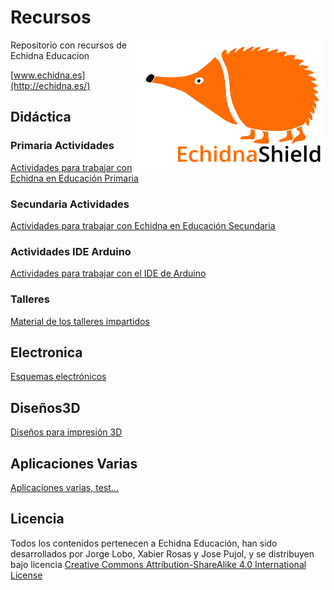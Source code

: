 # Recursos
<img src="Logos/echidna_logo_L.jpg" width="300" align="right">
Repositorio con recursos de Echidna Educacion

[www.echidna.es](http://echidna.es/)

## Didáctica
### Primaria Actividades 
[Actividades para trabajar con Echidna en Educación Primaria](https://github.com/EchidnaShield/Recursos/blob/master/Didactica/Actividades_Primaria/readme.md)
### Secundaria Actividades 
[Actividades para trabajar con Echidna en Educación Secundaria](https://github.com/EchidnaShield/Recursos/blob/master/Didactica/Actividades/README.md)
### Actividades IDE Arduino
[Actividades para trabajar con el IDE de Arduino](https://github.com/EchidnaShield/Recursos/blob/master/Didactica/Actividades_IDE_Arduino/README.md)
### Talleres
[Material de los talleres impartidos](https://github.com/EchidnaShield/Recursos/blob/master/Didactica/Talleres/README.md)

## Electronica
[Esquemas electrónicos](https://github.com/EchidnaShield/Recursos/tree/master/electronica)

## Diseños3D
[Diseños para impresión 3D](https://github.com/EchidnaShield/Recursos/tree/master/Dise%C3%B1os3D)

## Aplicaciones Varias
[Aplicaciones varias, test...](https://github.com/EchidnaShield/Recursos/tree/master/Aplicaciones%20Varias)

## Licencia
Todos los contenidos pertenecen a Echidna Educación, han sido desarrollados por Jorge Lobo, Xabier Rosas y Jose Pujol, y se distribuyen bajo licencia [Creative Commons Attribution-ShareAlike 4.0 International License](http://creativecommons.org/licenses/by-sa/4.0/)
